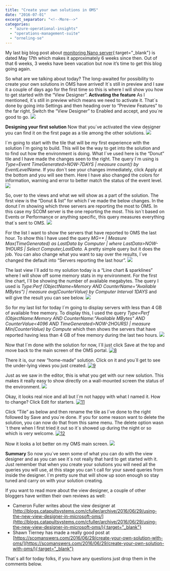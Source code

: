 ```yaml
---
title: "Create your own solutions in OMS"
date: "2016-07-01"
excerpt_separator: "<!--More-->"
categories: 
  - "azure-operational-insights"
  - "operations-management-suite"
  - "orneling-se"
---
```


My last big blog post about [monitoring Nano server](http://blog.orneling.se/2016/05/set-monitor-nano-server/){:target="_blank"} is dated May 17th which makes it approximately 6 weeks since then. Out of that 6 weeks, 3 weeks have been vacation but now it’s time to get this blog going again.
<!--More-->
So what are we talking about today? The long-awaited for possibility to create your own solutions in OMS have arrived! It´s still in preview and I saw it a couple of days ago for the first time so this is where I will show you how to get started with the “View Designer”. 
**Activating the feature** 
As I mentioned, it´s still in preview which means we need to activate it. That´s done by going into Settings and then heading over to “Preview Features” to the far right. Switch the “View Designer” to Enabled and accept, and you´re good to go. 
![](https://blog.orneling.se/assets/images/2016/07/1.jpg)

**Designing your first solution** 
Now that you´ve activated the view designer you can find it on the first page as a tile among the other solutions. 
![](https://blog.orneling.se/assets/images/2016/07/2.jpg)

I´m going to start with the tile that will be my first experience with the solution I´m going to build. This will be the way to get into the solution and to find out how the environment is doing. What I´ve used here is the “Donut” tile and I have made the changes seen to the right. The query I´m using is _Type=Event TimeGenerated>NOW-7DAYS | measure count() by EventLevelName._ If you don´t see your changes immediately, click Apply at the bottom and you will see them. Here I have also changed the colors for information, warning and error to better match the status of the event level. 
![](https://blog.orneling.se/assets/images/2016/07/3.jpg)

So, over to the views and what we will show as a part of the solution. The first view is the “Donut & list” for which I´ve made the below changes. In the donut I´m showing which three servers are reporting the most to OMS. In this case my SCOM server is the one reporting the most. This isn´t based on Events or Performance or anything specific, this query measures everything that´s sent to OMS. 
![](https://blog.orneling.se/assets/images/2016/07/4.jpg)

For the list I want to show the servers that have reported to OMS the last hour. To show this I have used the query _MG=\* | Measure Max(TimeGenerated) as LastData by Computer | where LastData>NOW-1HOURS | Select Computer,LastData._ A pretty simple query but it does the job. You can also change what you want to say over the results, I´ve changed the default into “Servers reporting the last hour”. 
![](https://blog.orneling.se/assets/images/2016/07/5.jpg)

The last view I´ll add to my solution today is a “Line chart & sparklines” where I will show off some memory stats in my environment. For the first line chart, I´ll be showing the number of available megabytes. The query I used is _Type:Perf (ObjectName=Memory AND CounterName="Available MBytes") | measure avg(CounterValue) by Computer Interval 1DAYS_ and will give the result you can see below. 
![](https://blog.orneling.se/assets/images/2016/07/6.jpg)

So for my last list for today I´m going to display servers with less than 4 GB of available free memory. To display this, I used the query _Type=Perf (ObjectName:Memory AND CounterName:"Available MBytes" AND CounterValue<4096 AND TimeGenerated>NOW-2HOURS) | measure Min(CounterValue) by Compute_ which then shows the servers that have reported having less than 4 GB of free memory during the last two hours. 
![](https://blog.orneling.se/assets/images/2016/07/7.jpg)

Now that I´m done with the solution for now, I´ll just click Save at the top and move back to the main screen of the OMS portal. [![8](images/8.jpg)](https://blog.orneling.se/assets/images/2016/07/8.jpg)

There it is, our new “home-made” solution. Click on it and you´ll get to see the under-lying views you just created. [![9](images/9.jpg)](https://blog.orneling.se/assets/images/2016/07/9.jpg)

Just as we saw in the editor, this is what you get with our new solution. This makes it really easy to show directly on a wall-mounted screen the status of the environment. ![](https://blog.orneling.se/assets/images/2016/07/10.jpg)

Okay, it looks real nice and all but I´m not happy with what I named it. How to change? Click Edit for starters. [![11](images/11.jpg)](https://blog.orneling.se/assets/images/2016/07/11.jpg)

Click ”Tile” as below and then rename the tile as I´ve done to the right followed by Save and you´re done. If you for some reason want to delete the solution, you can now do that from this same menu. The delete option wasn´t there when I first tried it out so it´s showed up during the night or so which is very welcome. [![12](images/12.jpg)](https://blog.orneling.se/assets/images/2016/07/12.jpg)

Now it looks a lot better on my OMS main screen. 
![](https://blog.orneling.se/assets/images/2016/07/13.jpg)

**Summary** 
So now you´ve seen some of what you can do with the view designer and as you can see it´s not really that hard to get started with it. Just remember that when you create your solutions you will need all the queries you will use, at this stage you can´t call for your saved queries from inside the designer. I´m pretty sure that will show up soon enough so stay tuned and carry on with your solution creating.

If you want to read more about the view designer, a couple of other bloggers have written their own reviews as well:

- Cameron Fuller writes about the view designer at [http://blogs.catapultsystems.com/cfuller/archive/2016/06/29/using-the-new-view-designer-in-microsoft-oms/](http://blogs.catapultsystems.com/cfuller/archive/2016/06/29/using-the-new-view-designer-in-microsoft-oms/){:target="_blank"}
- Shawn Tierney has made a really good post at [https://scomanswers.com/2016/06/29/create-your-own-solution-with-oms/](https://scomanswers.com/2016/06/29/create-your-own-solution-with-oms/){:target="_blank"}

That´s all for today folks, if you have any questions just drop them in the comments below.
